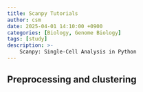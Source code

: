 ```yaml
---
title: Scanpy Tutorials
author: csm
date: 2025-04-01 14:10:00 +0900
categories: [Biology, Genome Biology]
tags: [study]
description: >-
    Scanpy: Single-Cell Analysis in Python
---
```


## Preprocessing and clustering

<script src="https://gist.github.com/choisunmi00/1f1ec456910b6b0ed0554b8b5d0a10f3.js"></script>